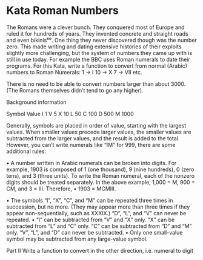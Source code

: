 # Kata Roman Numbers

The Romans were a clever bunch. They conquered most of Europe and ruled it for hundreds of years. They invented concrete and straight roads and even bikinis⁶⁰. One thing they never discovered though was the number zero. This made writing and dating extensive histories of their exploits slightly more challenging, but the system of numbers they came up with is still in use today. For example the BBC uses Roman numerals to date their programs. For this Kata, write a function to convert from normal (Arabic) numbers to Roman Numerals: 1 -> I 10 -> X 7 -> VII etc.

There is no need to be able to convert numbers larger than about 3000. (The Romans themselves didn’t tend to go any higher).

Background information

Symbol Value I 1 V 5 X 10 L 50 C 100 D 500 M 1000

Generally, symbols are placed in order of value, starting with the largest values. When smaller values precede larger values, the smaller values are subtracted from the larger values, and the result is added to the total. However, you can’t write numerals like “IM” for 999, there are some additional rules:

• A number written in Arabic numerals can be broken into digits. For example, 1903 is composed of 1 (one thousand), 9 (nine hundreds), 0 (zero tens), and 3 (three units). To write the Roman numeral, each of the nonzero digits should be treated separately. In the above example, 1,000 = M, 900 = CM, and 3 = III. Therefore, • 1903 = MCMIII.

• The symbols “I”, “X”, “C”, and “M” can be repeated three times in succession, but no more. (They may appear more than three times if they appear non-sequentially, such as XXXIX.) “D”, “L”, and “V” can never be repeated. • “I” can be subtracted from “V” and “X” only. “X” can be subtracted from “L” and “C” only. “C” can be subtracted from “D” and “M” only. “V”, “L”, and “D” can never be subtracted. • Only one small-value symbol may be subtracted from any large-value symbol.

Part II Write a function to convert in the other direction, i.e. numeral to digit
